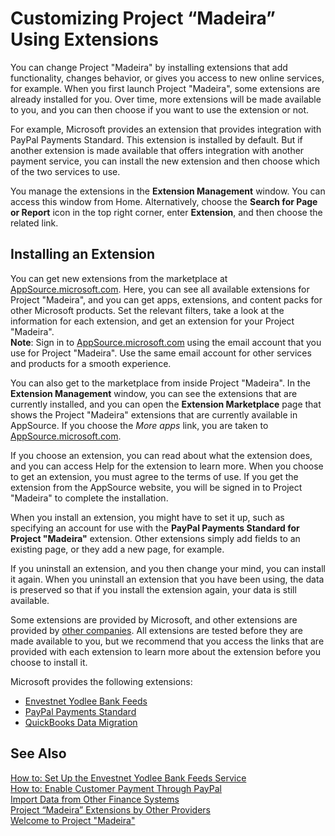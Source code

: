 <properties
	pageTitle="Customizing Project “Madeira” Using Extensions | Project “Madeira”"
        description="Customizing Project “Madeira” Using Extensions" 
        services="project-madeira" 
        documentationCenter=""
        authors="edupont04"/>
<tags
    ms.service="project-madeira"
    ms.topic="article"
    ms.devlang="na"
    ms.tgt_pltfrm="na"
    ms.workload="na"
    ms.date="07/06/2016"
    ms.author="edupont04" />
    
# Customizing Project “Madeira” Using Extensions
You can change Project "Madeira" by installing extensions that add functionality, changes behavior, or gives you access to new online services, for example. 
When you first launch Project "Madeira", some extensions are already installed for you. Over time, more extensions will be made available to you, and you can then choose if you want to use the extension or not.

For example, Microsoft provides an extension that provides integration with PayPal Payments Standard. This extension is installed by default. 
But if another extension is made available that offers integration with another payment service, you can install the new extension and then choose which of the two services to use.  
  
You manage the extensions in the **Extension Management** window. You can access this window from Home. Alternatively, choose the **Search for Page or Report** icon in the top right corner, enter **Extension**, and then choose the related link.   

## Installing an Extension
You can get new extensions from the marketplace at [AppSource.microsoft.com](https://appsource.microsoft.com/). Here, you can see all available extensions for Project "Madeira", and you can get apps, extensions, and content packs for other Microsoft products. Set the relevant filters, take a look at the information for each extension, and get an extension for your Project "Madeira".  
**Note**: Sign in to [AppSource.microsoft.com](https://appsource.microsoft.com/) using the email account that you use for Project "Madeira". Use the same email account for other services and products for a smooth experience.  
  
You can also get to the marketplace from inside Project "Madeira". In the **Extension Management** window, you can see the extensions that are currently installed, and you can open  the **Extension Marketplace** page that shows the Project "Madeira" extensions that are currently available in AppSource. If you choose the *More apps* link, you are taken to [AppSource.microsoft.com](https://appsource.microsoft.com/).  
  
If you choose an extension, you can read about what the extension does, and you can access Help for the extension to learn more. When you choose to get an extension, you must agree to the terms of use. If you get the extension from the AppSource website, you will be signed in to Project "Madeira" to complete the installation.  
  
When you install an extension, you might have to set it up, such as specifying an account for use with the **PayPal Payments Standard for Project "Madeira"** extension. 
Other extensions simply add fields to an existing page, or they add a new page, for example.   

If you uninstall an extension, and you then change your mind, you can install it again. When you uninstall an extension that you have been using, the data is preserved so that if you install the extension again, your data is still available.  
  
Some extensions are provided by Microsoft, and other extensions are provided by [other companies](ui-extensions-other.md). All extensions are tested before they are made available to you, but we recommend that you access the links that are provided with each extension to learn more about the extension before you choose to install it.  

Microsoft provides the following extensions:  
- [Envestnet Yodlee Bank Feeds](ui-extensions-yodlee-bank-feeds.md)  
- [PayPal Payments Standard](ui-extensions-paypal-payments-standard.md)  
- [QuickBooks Data Migration](ui-extensions-quickbooks-data-migration.md)

      
## See Also  
[How to: Set Up the Envestnet Yodlee Bank Feeds Service](bank-how-setup-bank-statement-service.md)  
[How to: Enable Customer Payment Through PayPal](sales-how-enable-customer-payments-paypal.md)  
[Import Data from Other Finance Systems](upload-data.md)  
[Project “Madeira” Extensions by Other Providers](ui-extensions-other.md)  
[Welcome to Project "Madeira"](madeira-get-started.md)  
